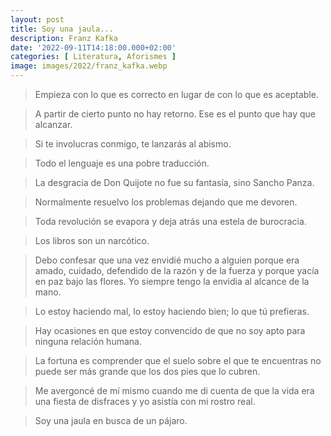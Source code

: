 ```yaml
---
layout: post
title: Soy una jaula...
description: Franz Kafka
date: '2022-09-11T14:18:00.000+02:00'
categories: [ Literatura, Aforismes ]
image: images/2022/franz_kafka.webp
---
```


> Empieza con lo que es correcto en lugar de con lo que es aceptable.

> A partir de cierto punto no hay retorno. Ese es el punto que hay que alcanzar.

> Si te involucras conmigo, te lanzarás al abismo.

> Todo el lenguaje es una pobre traducción.

> La desgracia de Don Quijote no fue su fantasía, sino Sancho Panza.

> Normalmente resuelvo los problemas dejando que me devoren.

> Toda revolución se evapora y deja atrás una estela de burocracia.

> Los libros son un narcótico.

> Debo confesar que una vez envidié mucho a alguien porque era amado, cuidado, defendido de la razón y de la fuerza y porque yacía en paz bajo las flores. Yo siempre tengo la envidia al alcance de la mano.

> Lo estoy haciendo mal, lo estoy haciendo bien; lo que tú prefieras.

> Hay ocasiones en que estoy convencido de que no soy apto para ninguna relación humana.

> La fortuna es comprender que el suelo sobre el que te encuentras no puede ser más grande que los dos pies que lo cubren.

> Me avergoncé de mí mismo cuando me di cuenta de que la vida era una fiesta de disfraces y yo asistía con mi rostro real.

> Soy una jaula en busca de un pájaro.
